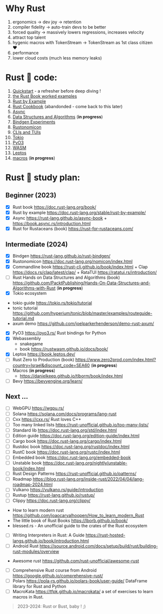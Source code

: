 
<!-- @import "[TOC]" {cmd="toc" depthFrom=1 depthTo=6 orderedList=false} -->
# Why Rust
1. ergonomics -> dev joy -> retention
2. compiler fidelity -> auto-train devs to be better 
3. forced quality -> massively lowers regressions, increases velocity 
4. attract top talent
5. hygenic macros with TokenStream -> TokenStream as 1st class citizen ❤️
6. performance
7. lower cloud costs (much less memory leaks)

# Rust 🦀 code:
1. [Quickstart](hello_world/README.md) - a refresher before deep diving !
2. [the Rust Book worked examples](rust_book/README.md)
3. [Rust by Example](rust_by_example/README.md)
4. [Rust Cookbook](cookbook/README.md) (abandonded - come back to this later)
5. [Async](async/README.md)
6. [Data Structures and Algorithms](data_structures_and_algos/README.md) (**in progress**)
7. [Bindgen Experiments](bindgen_experiments/README.md)
8. [Rustonomicon](rustonomicon/README.md)
9. [CLIs and TUIs](clis_and_tuis/README.md)
10. [Tokio](tokio/README.md)
11. [PyO3](PyO3/README.md) 
12. [WASM](wasm/README.md) 
13. [Leptos](webdev/leptos/README.md)
14. [macros](macros/README.md) (**in progress**)

# Rust 🦀 study plan:

## Beginner (2023)
- [x] Rust book https://doc.rust-lang.org/book/ 
- [x] Rust by example https://doc.rust-lang.org/stable/rust-by-example/ 
- [x] Async https://rust-lang.github.io/async-book + https://book.async.rs/introduction.html 
- [x] Rust for Rustaceans (book) https://rust-for-rustaceans.com/
## Intermediate (2024)
- [x] Bindgen https://rust-lang.github.io/rust-bindgen/
- [x] Rustonomicon https://doc.rust-lang.org/nomicon/index.html
- [x] Commandline book https://rust-cli.github.io/book/index.html + Clap https://docs.rs/clap/latest/clap/ + RataTUI https://ratatui.rs/introduction/
- [ ] Rust Hands on Data Structures and Algorithms (book) https://github.com/PacktPublishing/Hands-On-Data-Structures-and-Algorithms-with-Rust (**in progress**)
- [x] Tokio ecosystem
 - tokio guide https://tokio.rs/tokio/tutorial
 - tonic tutorial https://github.com/hyperium/tonic/blob/master/examples/routeguide-tutorial.md
 - axum demo https://github.com/joelparkerhenderson/demo-rust-axum/
- [X] PyO3 https://pyo3.rs/  Rust bindings for Python
- [X] Webassembly 
  - snakegame 
  - book https://rustwasm.github.io/docs/book/ 
- [X] Leptos https://book.leptos.dev/
- [ ] Rust Zero to Production (book)  https://www.zero2prod.com/index.html?country=Israel&discount_code=SEA60 (**in progress**)
- [ ] Macros (**in progress**)
  - https://danielkeep.github.io/tlborm/book/index.html
- [ ] Bevy https://bevyengine.org/learn/

## Next ...
- [ ] WebGPU https://wgpu.rs/
- [ ] Solana https://solana.com/docs/programs/lang-rust
- [ ] Cxx https://cxx.rs/ Rust loves C++
- [ ] Too many linked lists https://rust-unofficial.github.io/too-many-lists/
- [ ] Standard lib https://doc.rust-lang.org/std/index.html 
- [ ] Edition guide https://doc.rust-lang.org/edition-guide/index.html 
- [ ] Cargo book https://doc.rust-lang.org/cargo/index.html 
- [ ] Rustdoc book https://doc.rust-lang.org/rustdoc/index.html 
- [ ] RustC book https://doc.rust-lang.org/rustc/index.html 
- [ ] Embedded book https://doc.rust-lang.org/embedded-book 
- [ ] Unstable book https://doc.rust-lang.org/nightly/unstable-book/index.html 
- [ ] Rust Design Patterns https://rust-unofficial.github.io/patterns/ 
- [ ] Roadmap https://blog.rust-lang.org/inside-rust/2022/04/04/lang-roadmap-2024.html 
- [ ] Vulkano https://vulkano.rs/guide/introduction 
- [ ] Rustup https://rust-lang.github.io/rustup/ 
- [ ] Clippy https://doc.rust-lang.org/clippy/ 
- How to learn modern rust https://github.com/joaocarvalhoopen/How_to_learn_modern_Rust 
- The little book of Rust Books https://lborb.github.io/book/ 
- blessed.rs  - An unofficial guide to the crates of the Rust ecosystem 
- [ ] Writing Interpreters in Rust: A Guide https://rust-hosted-langs.github.io/book/introduction.html   
- [ ] Android Rust https://source.android.com/docs/setup/build/rust/building-rust-modules/overview 
- Awesome rust https://github.com/rust-unofficial/awesome-rust 
- [ ] Comprehensive Rust course from Android https://google.github.io/comprehensive-rust/ 
- [ ] Polars https://pola-rs.github.io/polars-book/user-guide/   DataFrame library for Rust and Python
- [ ] MacroKata https://tfpk.github.io/macrokata/  a set of exercises to learn macros in Rust.

> 2023-2024: Rust or Bust, baby ! ;)
